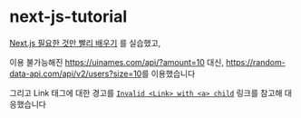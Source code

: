 # next-js-tutorial

[Next.js 필요한 것만 빨리 배우기](https://velog.io/@jakeseo_me/Next.js-%EB%B9%A8%EB%A6%AC-%EB%B0%B0%EC%9A%B0%EA%B8%B0-y0jz9oebn0) 를 실습했고, 

이용 불가능해진 <https://uinames.com/api/?amount=10> 대신, <https://random-data-api.com/api/v2/users?size=10>를 이용했습니다

그리고 Link 태그에 대한 경고를 [`Invalid <Link> with <a> child`](https://nextjs.org/docs/messages/invalid-new-link-with-extra-anchor) 링크를 참고해 대응했습니다